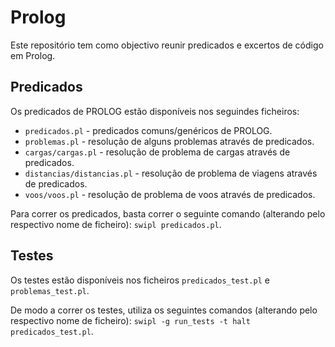 # Prolog

Este repositório tem como objectivo reunir predicados e excertos de código em Prolog.

## Predicados

Os predicados de PROLOG estão disponíveis nos seguindes ficheiros:
* ``predicados.pl`` - predicados comuns/genéricos de PROLOG.
* ``problemas.pl`` - resolução de alguns problemas através de predicados.
* ``cargas/cargas.pl`` - resolução de problema de cargas através de predicados.
* ``distancias/distancias.pl`` - resolução de problema de viagens através de predicados.
* ``voos/voos.pl`` - resolução de problema de voos através de predicados.

Para correr os predicados, basta correr o seguinte comando (alterando pelo respectivo nome de ficheiro):
``swipl predicados.pl``.

## Testes

Os testes estão disponíveis nos ficheiros  ``predicados_test.pl`` e ``problemas_test.pl``.

De modo a correr os testes, utiliza os seguintes comandos (alterando pelo respectivo nome de ficheiro):
``swipl -g run_tests -t halt predicados_test.pl``.
